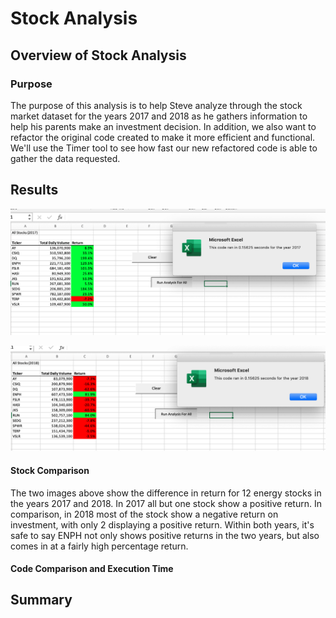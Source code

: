 # Stock Analysis

## Overview of Stock Analysis

### Purpose

The purpose of this analysis is to help Steve analyze through the stock market dataset for the years 2017 and 2018 as he gathers information to help his parents make an investment decision. In addition, we also want to refactor the original code created to make it more efficient and functional. We'll use the Timer tool to see how fast our new refactored code is able to gather the data requested.

## Results

![This is an image](https://github.com/belennlopezvega/stock-analysis/blob/main/VBA_Challenge_2017.png)

![This is an image](https://github.com/belennlopezvega/stock-analysis/blob/main/VBA_Challenge_2018.png)

#### Stock Comparison
The two images above show the difference in return for 12 energy stocks in the years 2017 and 2018. In 2017 all but one stock show a positive return. In comparison, in 2018 most of the stock show a negative return on investment, with only 2 displaying a positive return. Within both years, it's safe to say ENPH not only shows positive returns in the two years, but also comes in at a fairly high percentage return.

#### Code Comparison and Execution Time


## Summary
